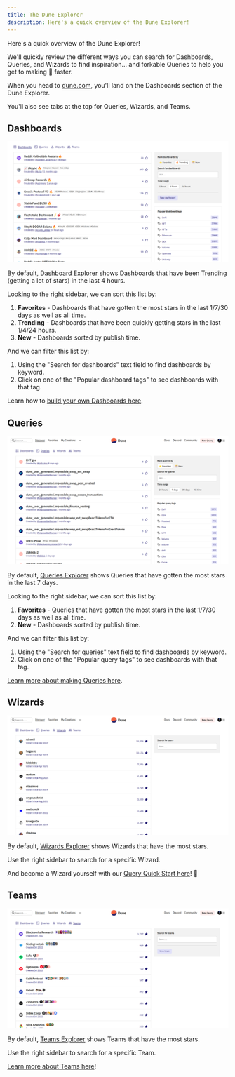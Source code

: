 ```yaml
---
title: The Dune Explorer
description: Here's a quick overview of the Dune Explorer!
---
```


Here's a quick overview of the Dune Explorer!

We'll quickly review the different ways you can search for Dashboards, Queries, and Wizards to find inspiration... and forkable Queries to help you get to making 💫 faster.

When you head to [dune.com](https://dune.com), you'll land on the Dashboards section of the Dune Explorer.

You'll also see tabs at the top for Queries, Wizards, and Teams.

## Dashboards

![dune explorer home](images/dune-explorer-home.png)

By default, [Dashboard Explorer](https://dune.com/browse/dashboards) shows Dashboards that have been Trending (getting a lot of stars) in the last 4 hours.

Looking to the right sidebar, we can sort this list by:

1. **Favorites** - Dashboards that have gotten the most stars in the last 1/7/30 days as well as all time.
2. **Trending** - Dashboards that have been quickly getting stars in the last 1/4/24 hours.
3. **New** - Dashboards sorted by publish time.

And we can filter this list by:

1. Using the "Search for dashboards" text field to find dashboards by keyword.
2. Click on one of the "Popular dashboard tags" to see dashboards with that tag.

Learn how to [build your own Dashboards here](../features/dashboards.md).

## Queries

![queries explorer](images/queries-explorer.png)

By default, [Queries Explorer](https://dune.com/browse/queries) shows Queries that have gotten the most stars in the last 7 days.

Looking to the right sidebar, we can sort this list by:

1. **Favorites** - Queries that have gotten the most stars in the last 1/7/30 days as well as all time.
2. **New** - Dashboards sorted by publish time.

And we can filter this list by:

1. Using the "Search for queries" text field to find dashboards by keyword.
2. Click on one of the "Popular query tags" to see dashboards with that tag.

[Learn more about making Queries here](query-quick-start/index.md).

## Wizards

![wizards explorer](images/wizards-explorer.png)

By default, [Wizards Explorer](https://dune.com/browse/users) shows Wizards that have the most stars.

Use the right sidebar to search for a specific Wizard.

And become a Wizard yourself with our [Query Quick Start here](query-quick-start/index.md)! 🧙

## Teams

![teams explorer](images/teams-explorer.png)

By default, [Teams Explorer](https://dune.com/browse/users) shows Teams that have the most stars.

Use the right sidebar to search for a specific Team.

[Learn more about Teams here](../features/teams.md)!






